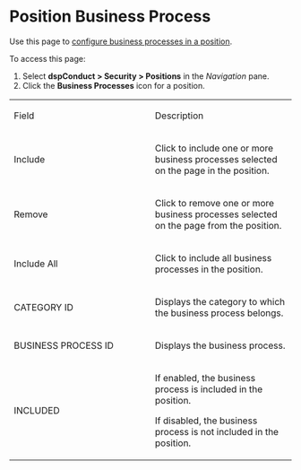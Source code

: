 # Position Business Process

<div class="use">

Use this page to <span>[configure business processes in a
position](../Use_Cases/Configure_Business_Processes_in_a_Position.htm)</span>.

</div>

To access this page:

1.  Select **dspConduct \> Security \> Positions** in the *Navigation*
    pane.
2.  Click the **Business Processes** icon for a position.

<table>
<colgroup>
<col style="width: 50%" />
<col style="width: 50%" />
</colgroup>
<tbody>
<tr class="odd">
<td><p>Field</p></td>
<td><p>Description</p></td>
</tr>
<tr class="even">
<td><p>Include</p></td>
<td><p>Click to include one or more business processes selected on the page in the position.</p></td>
</tr>
<tr class="odd">
<td><p>Remove</p></td>
<td><p>Click to remove one or more business processes selected on the page from the position.</p></td>
</tr>
<tr class="even">
<td><p>Include All</p></td>
<td><p>Click to include all business processes in the position.</p></td>
</tr>
<tr class="odd">
<td><p>CATEGORY ID</p></td>
<td><p>Displays the category to which the business process belongs.</p></td>
</tr>
<tr class="even">
<td><p>BUSINESS PROCESS ID</p></td>
<td><p>Displays the business process.</p></td>
</tr>
<tr class="odd">
<td><p>INCLUDED</p></td>
<td><p>If enabled, the business process is included in the position.</p>
<p>If disabled, the business process is not included in the position.</p></td>
</tr>
</tbody>
</table>

